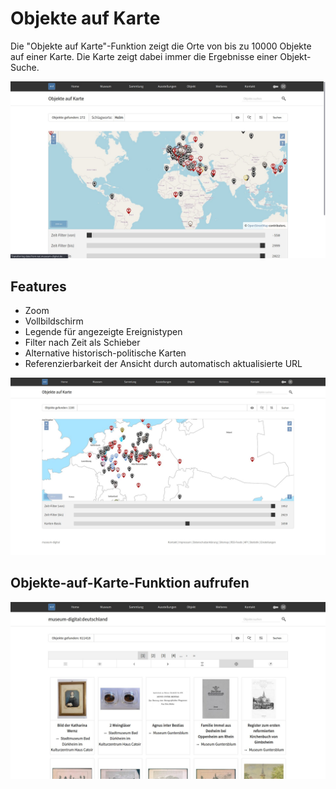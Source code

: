 # Objekte auf Karte

Die "Objekte auf Karte"-Funktion zeigt die Orte von bis zu 10000 Objekte auf einer Karte. Die Karte zeigt dabei immer die Ergebnisse einer Objekt-Suche.

![Screenshot der "Objekte auf Karte"-Funktion](../../assets/frontend/search/oak/Screenshot-Oak-zeigen.jpg)

## Features

- Zoom
- Vollbildschirm
- Legende für angezeigte Ereignistypen
- Filter nach Zeit als Schieber
- Alternative historisch-politische Karten
- Referenzierbarkeit der Ansicht durch automatisch aktualisierte URL

![](../../assets/frontend/search/oak/Screenshot-Oak-historische-Karte.jpg)

## Objekte-auf-Karte-Funktion aufrufen

![](../../assets/frontend/search/oak/Screenshot-Oak-aktivieren.jpg)
